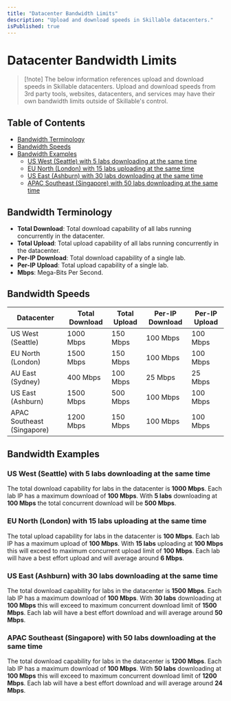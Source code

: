 ```yaml
---
title: "Datacenter Bandwidth Limits"
description: "Upload and download speeds in Skillable datacenters."
isPublished: true 
---
```


# Datacenter Bandwidth Limits

>[!note] The below information references upload and download speeds in Skillable datacenters. Upload and download speeds from 3rd party tools, websites, datacenters, and services may have their own bandwidth limits outside of Skillable's control.

## Table of Contents 

  * [Bandwidth Terminology](#bandwidth-terminology)
  * [Bandwidth Speeds](#bandwidth-speeds)
  * [Bandwidth Examples](#bandwidth-examples)
    + [US West (Seattle) with 5 labs downloading at the same time](#us-west--seattle--with-5-labs-downloading-at-the-same-time)
    + [EU North (London) with 15 labs uploading at the same time](#eu-north--london--with-15-labs-uploading-at-the-same-time)
    + [US East (Ashburn) with 30 labs downloading at the same time](#us-east--ashburn--with-30-labs-downloading-at-the-same-time)
    + [APAC Southeast (Singapore) with 50 labs downloading at the same time](#apac-southeast--singapore--with-50-labs-downloading-at-the-same-time)

## Bandwidth Terminology

- **Total Download**: Total download capability of all labs running concurrently in the datacenter.
- **Total Upload**: Total upload capability of all labs running concurrently in the datacenter.
- **Per-IP Download**: Total download capability of a single lab.
- **Per-IP Upload**: Total upload capability of a single lab.
- **Mbps**: Mega-Bits Per Second.

## Bandwidth Speeds

| Datacenter | Total Download | Total Upload | Per-IP Download | Per-IP Upload |
|------------|------------|------------|------------|------------|
| US West (Seattle) | 1000 Mbps | 150 Mbps | 100 Mbps | 100 Mbps |
| EU North (London) | 1500 Mbps | 150 Mbps | 100 Mbps | 100 Mbps |
| AU East (Sydney) | 400 Mbps | 100 Mbps | 25 Mbps | 25 Mbps |
| US East (Ashburn) | 1500 Mbps | 500 Mbps | 100 Mbps | 100 Mbps |
| APAC Southeast (Singapore) | 1200 Mbps | 150 Mbps | 100 Mbps | 100 Mbps |

## Bandwidth Examples

### US West (Seattle) with 5 labs downloading at the same time

The total download capability for labs in the datacenter is **1000 Mbps**. Each lab IP has a maximum download of **100 Mbps**. With **5 labs** downloading at **100 Mbps** the total concurrent download will be **500 Mbps**.

### EU North (London) with 15 labs uploading at the same time

The total upload capability for labs in the datacenter is **100 Mbps**. Each lab IP has a maximum upload of **100 Mbps**. With **15 labs** uploading at **100 Mbps** this will exceed to maximum concurrent upload limit of **100 Mbps**. Each lab will have a best effort upload and will average around **6 Mbps**.

### US East (Ashburn) with 30 labs downloading at the same time

The total download capability for labs in the datacenter is **1500 Mbps**. Each lab IP has a maximum download of **100 Mbps**. With **30 labs** downloading at **100 Mbps** this will exceed to maximum concurrent download limit of **1500 Mbps**. Each lab will have a best effort download and will average around **50 Mbps**.

### APAC Southeast (Singapore) with 50 labs downloading at the same time

The total download capability for labs in the datacenter is **1200 Mbps**. Each lab IP has a maximum download of **100 Mbps**. With **50 labs** downloading at **100 Mbps** this will exceed to maximum concurrent download limit of **1200 Mbps**. Each lab will have a best effort download and will average around **24 Mbps**.